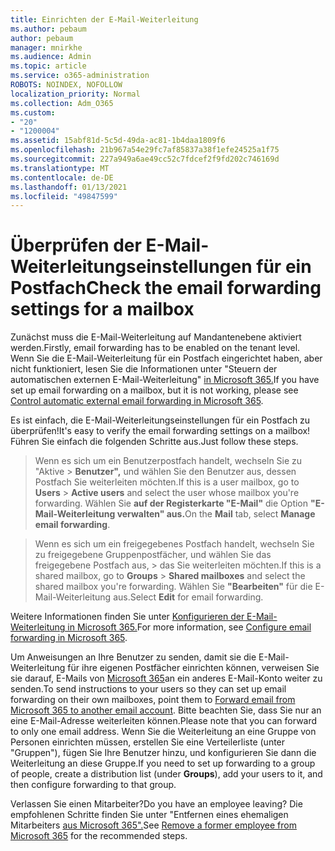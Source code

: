 ```yaml
---
title: Einrichten der E-Mail-Weiterleitung
ms.author: pebaum
author: pebaum
manager: mnirkhe
ms.audience: Admin
ms.topic: article
ms.service: o365-administration
ROBOTS: NOINDEX, NOFOLLOW
localization_priority: Normal
ms.collection: Adm_O365
ms.custom:
- "20"
- "1200004"
ms.assetid: 15abf81d-5c5d-49da-ac81-1b4daa1809f6
ms.openlocfilehash: 21b967a54e29fc7af85837a38f1efe24525a1f75
ms.sourcegitcommit: 227a949a6ae49cc52c7fdcef2f9fd202c746169d
ms.translationtype: MT
ms.contentlocale: de-DE
ms.lasthandoff: 01/13/2021
ms.locfileid: "49847599"
---
```

# <a name="check-the-email-forwarding-settings-for-a-mailbox"></a><span data-ttu-id="82672-102">Überprüfen der E-Mail-Weiterleitungseinstellungen für ein Postfach</span><span class="sxs-lookup"><span data-stu-id="82672-102">Check the email forwarding settings for a mailbox</span></span>

<span data-ttu-id="82672-103">Zunächst muss die E-Mail-Weiterleitung auf Mandantenebene aktiviert werden.</span><span class="sxs-lookup"><span data-stu-id="82672-103">Firstly, email forwarding has to be enabled on the tenant level.</span></span> <span data-ttu-id="82672-104">Wenn Sie die E-Mail-Weiterleitung für ein Postfach eingerichtet haben, aber nicht funktioniert, lesen Sie die Informationen unter "Steuern der automatischen externen E-Mail-Weiterleitung" [in Microsoft 365.](https://docs.microsoft.com/microsoft-365/security/office-365-security/external-email-forwarding?view=o365-worldwide)</span><span class="sxs-lookup"><span data-stu-id="82672-104">If you have set up email forwarding on a mailbox, but it is not working, please see [Control automatic external email forwarding in Microsoft 365](https://docs.microsoft.com/microsoft-365/security/office-365-security/external-email-forwarding?view=o365-worldwide).</span></span>

<span data-ttu-id="82672-105">Es ist einfach, die E-Mail-Weiterleitungseinstellungen für ein Postfach zu überprüfen!</span><span class="sxs-lookup"><span data-stu-id="82672-105">It's easy to verify the email forwarding settings on a mailbox!</span></span> <span data-ttu-id="82672-106">Führen Sie einfach die folgenden Schritte aus.</span><span class="sxs-lookup"><span data-stu-id="82672-106">Just follow these steps.</span></span>
  
> <span data-ttu-id="82672-107">Wenn es sich um ein  Benutzerpostfach handelt, wechseln Sie zu "Aktive \> **Benutzer",** und wählen Sie den Benutzer aus, dessen Postfach Sie weiterleiten möchten.</span><span class="sxs-lookup"><span data-stu-id="82672-107">If this is a user mailbox, go to **Users** \> **Active users** and select the user whose mailbox you're forwarding.</span></span> <span data-ttu-id="82672-108">Wählen Sie **auf der Registerkarte "E-Mail"** die Option **"E-Mail-Weiterleitung verwalten" aus.**</span><span class="sxs-lookup"><span data-stu-id="82672-108">On the **Mail** tab, select **Manage email forwarding**.</span></span>

> <span data-ttu-id="82672-109">Wenn es sich um ein  freigegebenes Postfach handelt, wechseln Sie zu freigegebene Gruppenpostfächer, und wählen Sie das freigegebene Postfach aus, \>  das Sie weiterleiten möchten.</span><span class="sxs-lookup"><span data-stu-id="82672-109">If this is a shared mailbox, go to **Groups** \> **Shared mailboxes** and select the shared mailbox you're forwarding.</span></span> <span data-ttu-id="82672-110">Wählen Sie **"Bearbeiten"** für die E-Mail-Weiterleitung aus.</span><span class="sxs-lookup"><span data-stu-id="82672-110">Select **Edit** for email forwarding.</span></span>

<span data-ttu-id="82672-111">Weitere Informationen finden Sie unter [Konfigurieren der E-Mail-Weiterleitung in Microsoft 365.](https://docs.microsoft.com/microsoft-365/admin/email/configure-email-forwarding)</span><span class="sxs-lookup"><span data-stu-id="82672-111">For more information, see [Configure email forwarding in Microsoft 365](https://docs.microsoft.com/microsoft-365/admin/email/configure-email-forwarding).</span></span>
  
<span data-ttu-id="82672-112">Um Anweisungen an Ihre Benutzer zu senden, damit sie die E-Mail-Weiterleitung für ihre eigenen Postfächer einrichten können, verweisen Sie sie darauf, E-Mails von [Microsoft 365](https://support.office.com/article/Forward-email-from-Office-365-to-another-email-account-1ed4ee1e-74f8-4f53-a174-86b748ff6a0e)an ein anderes E-Mail-Konto weiter zu senden.</span><span class="sxs-lookup"><span data-stu-id="82672-112">To send instructions to your users so they can set up email forwarding on their own mailboxes, point them to [Forward email from Microsoft 365 to another email account](https://support.office.com/article/Forward-email-from-Office-365-to-another-email-account-1ed4ee1e-74f8-4f53-a174-86b748ff6a0e).</span></span> <span data-ttu-id="82672-113">Bitte beachten Sie, dass Sie nur an eine E-Mail-Adresse weiterleiten können.</span><span class="sxs-lookup"><span data-stu-id="82672-113">Please note that you can forward to only one email address.</span></span> <span data-ttu-id="82672-114">Wenn Sie die Weiterleitung an eine Gruppe von Personen einrichten müssen, erstellen Sie eine Verteilerliste (unter "Gruppen"), fügen Sie Ihre Benutzer hinzu, und konfigurieren Sie dann die Weiterleitung an diese Gruppe.</span><span class="sxs-lookup"><span data-stu-id="82672-114">If you need to set up forwarding to a group of people, create a distribution list (under **Groups**), add your users to it, and then configure forwarding to that group.</span></span>
  
<span data-ttu-id="82672-115">Verlassen Sie einen Mitarbeiter?</span><span class="sxs-lookup"><span data-stu-id="82672-115">Do you have an employee leaving?</span></span> <span data-ttu-id="82672-116">Die empfohlenen Schritte finden Sie unter "Entfernen eines ehemaligen Mitarbeiters [aus Microsoft 365".](https://docs.microsoft.com/microsoft-365/admin/add-users/remove-former-employee)</span><span class="sxs-lookup"><span data-stu-id="82672-116">See [Remove a former employee from Microsoft 365](https://docs.microsoft.com/microsoft-365/admin/add-users/remove-former-employee) for the recommended steps.</span></span>